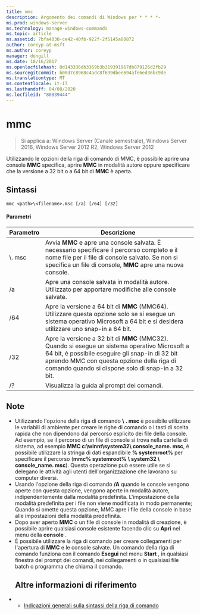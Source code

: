 ```yaml
---
title: mmc
description: Argomento dei comandi di Windows per * * * *-
ms.prod: windows-server
ms.technology: manage-windows-commands
ms.topic: article
ms.assetid: 7bfa4030-ce42-40fb-922f-2f5145a80872
author: coreyp-at-msft
ms.author: coreyp
manager: dongill
ms.date: 10/16/2017
ms.openlocfilehash: 0d143336db3369b3b319391967db879126d2fb29
ms.sourcegitcommit: b00d7c8968c4adc8f699dbee694afe6ed36bc9de
ms.translationtype: MT
ms.contentlocale: it-IT
ms.lasthandoff: 04/08/2020
ms.locfileid: "80839444"
---
```

# <a name="mmc"></a>mmc

>Si applica a: Windows Server (Canale semestrale), Windows Server 2016, Windows Server 2012 R2, Windows Server 2012

Utilizzando le opzioni della riga di comando di MMC, è possibile aprire una console **MMC** specifica, aprire **MMC** in modalità autore oppure specificare che la versione a 32 bit o a 64 bit di **MMC** è aperta.
## <a name="syntax"></a>Sintassi
```
mmc <path>\<filename>.msc [/a] [/64] [/32]
```
#### <a name="parameters"></a>Parametri

|       Parametro        |                                                                                                 Descrizione                                                                                                 |
|------------------------|-------------------------------------------------------------------------------------------------------------------------------------------------------------------------------------------------------------|
| <path>\\<filename>. msc |        Avvia **MMC** e apre una console salvata. È necessario specificare il percorso completo e il nome file per il file di console salvato. Se non si specifica un file di console, **MMC** apre una nuova console.         |
|           /a           |                                                               Apre una console salvata in modalità autore.  Utilizzato per apportare modifiche alle console salvate.                                                                |
|          /64           |                         Apre la versione a 64 bit di **MMC** (MMC64). Utilizzare questa opzione solo se si esegue un sistema operativo Microsoft a 64 bit e si desidera utilizzare uno snap-in a 64 bit.                          |
|          /32           | Apre la versione a 32 bit di **MMC** (MMC32). Quando si esegue un sistema operativo Microsoft a 64 bit, è possibile eseguire gli snap-in di 32 bit aprendo MMC con questa opzione della riga di comando quando si dispone solo di snap-in a 32 bit. |
|           /?           |                                                                                    Visualizza la guida al prompt dei comandi.                                                                                     |

## <a name="remarks"></a>Note
- Utilizzando l'opzione della riga di comando <path> **\\** <filename> **. msc** è possibile utilizzare le variabili di ambiente per creare le righe di comando o i tasti di scelta rapida che non dipendono dal percorso esplicito dei file della console. Ad esempio, se il percorso di un file di console si trova nella cartella di sistema, ad esempio **MMC c:\winnt\system32\ console_name. msc**, è possibile utilizzare la stringa di dati espandibile **% systemroot%** per specificare il percorso (**mmc% systemroot% \ system32 \ console_name. msc**). Questa operazione può essere utile se si delegano le attività agli utenti dell'organizzazione che lavorano su computer diversi.
- Usando l'opzione della riga di comando **/A** quando le console vengono aperte con questa opzione, vengono aperte in modalità autore, indipendentemente dalla modalità predefinita. L'impostazione della modalità predefinita per i file non viene modificata in modo permanente; Quando si omette questa opzione, MMC apre i file della console in base alle impostazioni della modalità predefinita.
- Dopo aver aperto **MMC** o un file di console in modalità di creazione, è possibile aprire qualsiasi console esistente facendo clic su **Apri** nel menu della **console** .
- È possibile utilizzare la riga di comando per creare collegamenti per l'apertura di **MMC** e le console salvate. Un comando della riga di comando funziona con il comando **Esegui** nel menu **Start** , in qualsiasi finestra del prompt dei comandi, nei collegamenti o in qualsiasi file batch o programma che chiama il comando.
  ## <a name="additional-references"></a>Altre informazioni di riferimento
- - [Indicazioni generali sulla sintassi della riga di comando](command-line-syntax-key.md)

